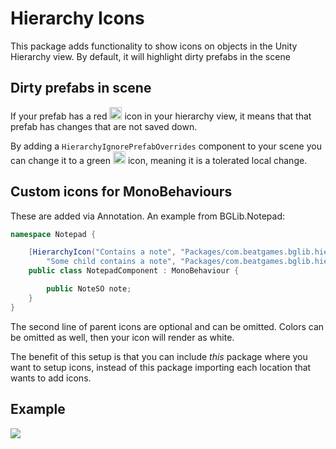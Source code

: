 # Hierarchy Icons
This package adds functionality to show icons on objects in the Unity Hierarchy view.
By default, it will highlight dirty prefabs in the scene

## Dirty prefabs in scene
If your prefab has a red <img src="Icons/EditOffTintable.png" alt="drawing" style="width:20px;"/> icon in your hierarchy view, it means that that prefab has changes that are not saved down.

By adding a `HierarchyIgnorePrefabOverrides` component to your scene you can change it to a green <img src="Icons/EditTintable.png" alt="drawing" style="width:20px;"/> icon, meaning it is a tolerated local change.

## Custom icons for MonoBehaviours
These are added via Annotation. An example from BGLib.Notepad:
```c#
namespace Notepad {

    [HierarchyIcon("Contains a note", "Packages/com.beatgames.bglib.hierarchy-icons/Icons/Note.png", "#828282",
        "Some child contains a note", "Packages/com.beatgames.bglib.hierarchy-icons/Icons/NoteParent.png", "#5f5f5f")]
    public class NotepadComponent : MonoBehaviour {

        public NoteSO note;
    }
}
```

The second line of parent icons are optional and can be omitted. Colors can be omitted as well, then your icon will render as white.

The benefit of this setup is that you can include _this_ package where you want to setup icons, instead of this package importing each location that wants to add icons.

## Example
<img src="Documentation~/Example.png">
